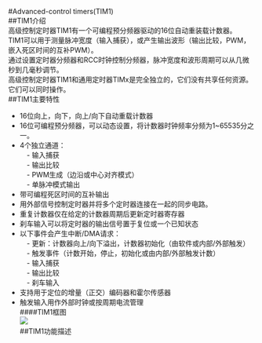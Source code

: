 #Advanced-control timers(TIM1)  
##TIM1介绍  
高级控制定时器TIM1有一个可编程预分频器驱动的16位自动重装载计数器。  
TIM1可以用于测量脉冲宽度（输入捕获），或产生输出波形（输出比较，PWM，嵌入死区时间的互补PWM）。  
通过设置定时器分频器和RCC时钟控制分频器，脉冲宽度和波形周期可以从几微秒到几毫秒调节。  
高级控制定时器TIM1和通用定时器TIMx是完全独立的，它们没有共享任何资源。它们可以同时操作。  
##TIM1主要特性  
- 16位向上，向下，向上/向下自动重载计数器  
- 16位可编程预分频器，可以动态设置，将计数器时钟频率分频为1~65535分之一。  
- 4个独立通道：  
　- 输入捕获  
　- 输出比较  
　- PWM生成（边沿或中心对齐模式）  
　- 单脉冲模式输出  
- 带可编程死区时间的互补输出  
- 用外部信号控制定时器并将多个定时器连接在一起的同步电路。  
- 重复计数器仅在给定的计数器周期后更新定时器寄存器  
- 刹车输入可以将定时器的输出信号置于复位或一个已知状态  
- 以下事件会产生中断/DMA请求：  
　- 更新：计数器向上/向下溢出，计数器初始化（由软件或内部/外部触发）  
　- 触发事件（计数开始，停止，初始化或由内部/外部触发计数）  
　- 输入捕获  
　- 输出比较  
　- 刹车输入  
- 支持用于定位的增量（正交）编码器和霍尔传感器  
- 触发输入用作外部时钟或按周期电流管理  
####TIM1框图  
![](https://i.imgur.com/8hJFtM0.png)  
##TIM1功能描述  

